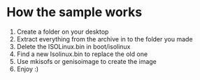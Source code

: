 # How the sample works

1. Create a folder on your desktop
2. Extract everything from the archive in to the folder you made
3. Delete the ISOLinux.bin in boot/isolinux
4. Find a new Isolinux.bin to replace the old one
5. Use mkisofs or genisoimage to create the image
6. Enjoy :)
